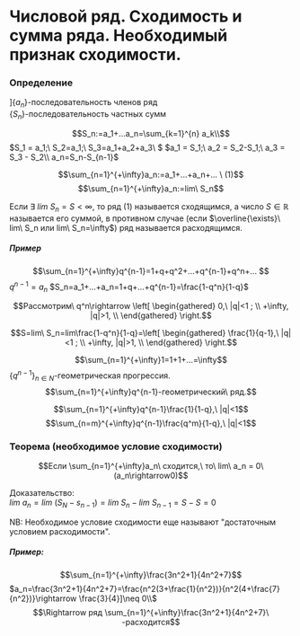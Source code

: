 # Числовой ряд. Сходимость и сумма ряда. Необходимый признак сходимости.

### Определение

$]\{a_n\}$-последовательность членов ряд\
$\{S_n\}$-последовательность частных сумм

$$S_n:=a_1+...a_n=\sum_{k=1}^{n} a_k\\$$
$S_1 = a_1;\ S_2=a_1;\ S_3=a_1+a_2+a_3\\
$
$a_1 = S_1;\ a_2 = S_2-S_1;\ a_3 = S_3 - S_2\\ a_n=S_n-S_{n-1}$


$$\sum_{n=1}^{+\infty}a_n:=a_1+...+a_n+... \ (1)$$
$$\sum_{n=1}^{+\infty}a_n:=lim\ S_n$$

Если $\exists\ lim\ S_n = S<\infty$, то ряд (1) называется сходящимся, а число $S\in \mathbb{R}$ называется его суммой, в противном случае (если $\overline{\exists}\ lim\ S_n или lim\ S_n=\infty$) ряд называется расходящимся.


##### Пример

$$\sum_{n=1}^{+\infty}q^{n-1}=1+q+q^2+...+q^{n-1}+q^n+... $$
$q^{n-1}=a_n$
$S_n=a_1+...+a_n=1+q+...+q^{n-1}=\frac{1-q^n}{1-q}$

$$Рассмотрим\ q^n\rightarrow
\left[ 
      \begin{gathered} 
        0,\ |q|<1 ; \\ 
        +\infty, |q|>1, \\ 
      \end{gathered} 
\right.$$

$$S=lim\ S_n=lim\frac{1-q^n}{1-q}=\left[ 
      \begin{gathered} 
        \frac{1}{q-1},\ |q|<1 ; \\ 
        +\infty, |q|>1, \\ 
      \end{gathered} 
\right.$$

$$\sum_{n=1}^{+\infty}1=1+1+...=\infty$$
$\{q^{n-1}\}_{n\in N}$-геометрическая прогрессия.
$$\sum_{n=1}^{+\infty}q^{n-1}-геометрический\ ряд.$$

$$\sum_{n=1}^{+\infty}q^{n-1}\frac{1}{1-q},\ |q|<1$$
$$\sum_{n=m}^{+\infty}q^{n-1}\frac{q^m}{1-q},\ |q|<1$$

### Теорема (необходимое условие сходимости)

$$Если \sum_{n=1}^{+\infty}a_n\ сходится,\ то\ lim\ a_n = 0\ (a_n\rightarrow0)$$


Доказательство:\
 $lim\ a_n = lim\ (S_N-s_{n-1}) = lim\ S_n - lim\ S_{n-1}=S-S=0$

NB: Необходимое условие сходимости еще называют "достаточным условием расходимости".

##### Пример:
$$\sum_{n=1}^{+\infty}\frac{3n^2+1}{4n^2+7}$$
$a_n=\frac{3n^2+1}{4n^2+7}=\frac{n^2(3+\frac{1}{n^2})}{n^2(4+\frac{7}{n^2})}\rightarrow \frac{3}{4}]\neq 0\\$
$$\Rightarrow ряд \sum_{n=1}^{+\infty}\frac{3n^2+1}{4n^2+7}\ -расходится$$
